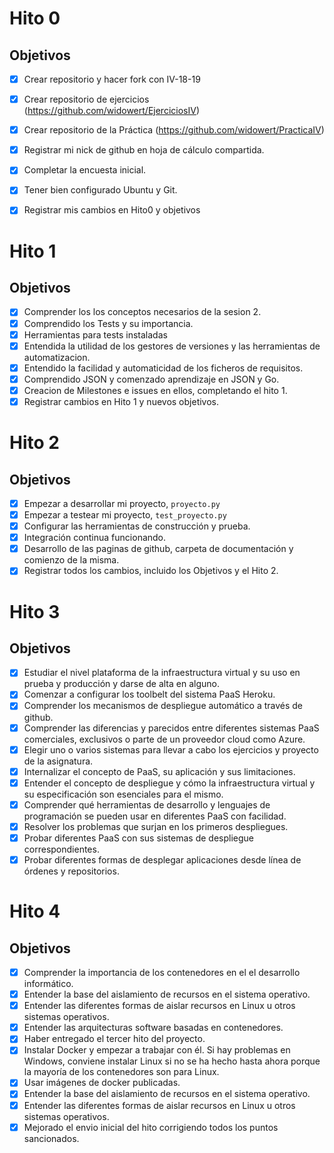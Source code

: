 # Hito 0

## Objetivos
- [X] Crear repositorio y hacer fork con IV-18-19
- [X] Crear repositorio de ejercicios (https://github.com/widowert/EjerciciosIV)
- [X] Crear repositorio de la Práctica (https://github.com/widowert/PracticaIV)
- [X] Registrar mi nick de github en hoja de cálculo compartida.
- [X] Completar la encuesta inicial.
- [X] Tener bien configurado Ubuntu y Git.
- [X] Registrar mis cambios en Hito0 y objetivos


# Hito 1

## Objetivos
- [X] Comprender los los conceptos necesarios de la sesion 2.	
- [X] Comprendido los Tests y su importancia.
- [X] Herramientas para tests instaladas
- [X] Entendida la utilidad de los gestores de versiones y las herramientas de automatizacion.
- [X] Entendido la facilidad y automaticidad de los ficheros de requisitos.
- [X] Comprendido JSON y comenzado aprendizaje en JSON y Go.
- [X] Creacion de Milestones e issues en ellos, completando el hito 1.
- [X] Registrar cambios en Hito 1 y nuevos objetivos.

# Hito 2

## Objetivos
- [X] Empezar a desarrollar mi proyecto, `proyecto.py`
- [X] Empezar a testear mi proyecto, `test_proyecto.py`
- [X] Configurar las herramientas de construcción y prueba.
- [X] Integración continua funcionando.
- [X] Desarrollo de las paginas de github, carpeta de documentación y comienzo de la misma.
- [X] Registrar todos los cambios, incluido los Objetivos y el Hito 2.

# Hito 3

## Objetivos

- [x] Estudiar el nivel plataforma de la infraestructura virtual y su uso en prueba y producción y darse de alta en alguno.
- [x] Comenzar a configurar los toolbelt del sistema PaaS Heroku.
- [x] Comprender los mecanismos de despliegue automático a través de github.
- [x] Comprender las diferencias y parecidos entre diferentes sistemas PaaS comerciales, exclusivos o parte de un proveedor cloud como Azure.
- [x] Elegir uno o varios sistemas para llevar a cabo los ejercicios y proyecto de la asignatura.
- [x] Internalizar el concepto de PaaS, su aplicación y sus limitaciones.
- [x] Entender el concepto de despliegue y cómo la infraestructura virtual y su especificación son esenciales para el mismo.
- [x] Comprender qué herramientas de desarrollo y lenguajes de programación se pueden usar en diferentes PaaS con facilidad.
- [x] Resolver los problemas que surjan en los primeros despliegues.
- [x] Probar diferentes PaaS con sus sistemas de despliegue correspondientes.
- [x] Probar diferentes formas de desplegar aplicaciones desde línea de órdenes y repositorios.

# Hito 4

## Objetivos

- [x] Comprender la importancia de los contenedores en el el desarrollo informático.
- [x] Entender la base del aislamiento de recursos en el sistema operativo.
- [x] Entender las diferentes formas de aislar recursos en Linux u otros sistemas operativos.
- [x] Entender las arquitecturas software basadas en contenedores.
- [x] Haber entregado el tercer hito del proyecto.
- [x] Instalar Docker y empezar a trabajar con él. Si hay problemas en Windows, conviene instalar Linux si no se ha hecho hasta ahora porque la mayoría de los contenedores son para Linux.
- [x] Usar imágenes de docker publicadas.
- [x] Entender la base del aislamiento de recursos en el sistema operativo.
- [x] Entender las diferentes formas de aislar recursos en Linux u otros sistemas operativos.
- [x] Mejorado el envio inicial del hito corrigiendo todos los puntos sancionados.